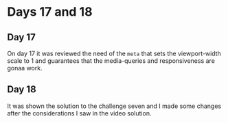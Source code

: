 # Days 17 and 18

## Day 17

On day 17 it was reviewed the need of the `meta` that sets the viewport-width scale to 1 and guarantees that the media-queries and responsiveness are gonaa work.

## Day 18

It was shown the solution to the challenge seven and I made some changes after the considerations I saw in the video solution.
